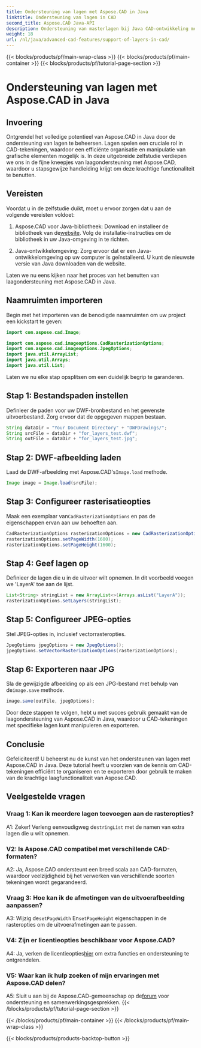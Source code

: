 ```yaml
---
title: Ondersteuning van lagen met Aspose.CAD in Java
linktitle: Ondersteuning van lagen in CAD
second_title: Aspose.CAD Java-API
description: Ondersteuning van masterlagen bij Java CAD-ontwikkeling met Aspose.CAD. Organiseer en exporteer tekeningen moeiteloos.
weight: 18
url: /nl/java/advanced-cad-features/support-of-layers-in-cad/
---
```


{{< blocks/products/pf/main-wrap-class >}}
{{< blocks/products/pf/main-container >}}
{{< blocks/products/pf/tutorial-page-section >}}

# Ondersteuning van lagen met Aspose.CAD in Java

## Invoering

Ontgrendel het volledige potentieel van Aspose.CAD in Java door de ondersteuning van lagen te beheersen. Lagen spelen een cruciale rol in CAD-tekeningen, waardoor een efficiënte organisatie en manipulatie van grafische elementen mogelijk is. In deze uitgebreide zelfstudie verdiepen we ons in de fijne kneepjes van laagondersteuning met Aspose.CAD, waardoor u stapsgewijze handleiding krijgt om deze krachtige functionaliteit te benutten.

## Vereisten

Voordat u in de zelfstudie duikt, moet u ervoor zorgen dat u aan de volgende vereisten voldoet:

1.  Aspose.CAD voor Java-bibliotheek: Download en installeer de bibliotheek van de[website](https://releases.aspose.com/cad/java/). Volg de installatie-instructies om de bibliotheek in uw Java-omgeving in te richten.

2. Java-ontwikkelomgeving: Zorg ervoor dat er een Java-ontwikkelomgeving op uw computer is geïnstalleerd. U kunt de nieuwste versie van Java downloaden van de website.

Laten we nu eens kijken naar het proces van het benutten van laagondersteuning met Aspose.CAD in Java.

## Naamruimten importeren

Begin met het importeren van de benodigde naamruimten om uw project een kickstart te geven:

```java
import com.aspose.cad.Image;

import com.aspose.cad.imageoptions.CadRasterizationOptions;
import com.aspose.cad.imageoptions.JpegOptions;
import java.util.ArrayList;
import java.util.Arrays;
import java.util.List;
```

Laten we nu elke stap opsplitsen om een duidelijk begrip te garanderen.

## Stap 1: Bestandspaden instellen

Definieer de paden voor uw DWF-bronbestand en het gewenste uitvoerbestand. Zorg ervoor dat de opgegeven mappen bestaan.

```java
String dataDir = "Your Document Directory" + "DWFDrawings/";
String srcFile = dataDir + "for_layers_test.dwf";
String outFile = dataDir + "for_layers_test.jpg";
```

## Stap 2: DWF-afbeelding laden

 Laad de DWF-afbeelding met Aspose.CAD's`Image.load` methode.

```java
Image image = Image.load(srcFile);
```

## Stap 3: Configureer rasterisatieopties

 Maak een exemplaar van`CadRasterizationOptions` en pas de eigenschappen ervan aan uw behoeften aan.

```java
CadRasterizationOptions rasterizationOptions = new CadRasterizationOptions();
rasterizationOptions.setPageWidth(1600);
rasterizationOptions.setPageHeight(1600);
```

## Stap 4: Geef lagen op

Definieer de lagen die u in de uitvoer wilt opnemen. In dit voorbeeld voegen we 'LayerA' toe aan de lijst.

```java
List<String> stringList = new ArrayList<>(Arrays.asList("LayerA"));
rasterizationOptions.setLayers(stringList);
```

## Stap 5: Configureer JPEG-opties

Stel JPEG-opties in, inclusief vectorrasteropties.

```java
JpegOptions jpegOptions = new JpegOptions();
jpegOptions.setVectorRasterizationOptions(rasterizationOptions);
```

## Stap 6: Exporteren naar JPG

 Sla de gewijzigde afbeelding op als een JPG-bestand met behulp van de`image.save` methode.

```java
image.save(outFile, jpegOptions);
```

Door deze stappen te volgen, hebt u met succes gebruik gemaakt van de laagondersteuning van Aspose.CAD in Java, waardoor u CAD-tekeningen met specifieke lagen kunt manipuleren en exporteren.

## Conclusie

Gefeliciteerd! U beheerst nu de kunst van het ondersteunen van lagen met Aspose.CAD in Java. Deze tutorial heeft u voorzien van de kennis om CAD-tekeningen efficiënt te organiseren en te exporteren door gebruik te maken van de krachtige laagfunctionaliteit van Aspose.CAD.

## Veelgestelde vragen

### Vraag 1: Kan ik meerdere lagen toevoegen aan de rasteropties?

 A1: Zeker! Verleng eenvoudigweg de`stringList` met de namen van extra lagen die u wilt opnemen.

### V2: Is Aspose.CAD compatibel met verschillende CAD-formaten?

A2: Ja, Aspose.CAD ondersteunt een breed scala aan CAD-formaten, waardoor veelzijdigheid bij het verwerken van verschillende soorten tekeningen wordt gegarandeerd.

### Vraag 3: Hoe kan ik de afmetingen van de uitvoerafbeelding aanpassen?

 A3: Wijzig de`setPageWidth` En`setPageHeight` eigenschappen in de rasteropties om de uitvoerafmetingen aan te passen.

### V4: Zijn er licentieopties beschikbaar voor Aspose.CAD?

 A4: Ja, verken de licentieopties[hier](https://purchase.aspose.com/buy) om extra functies en ondersteuning te ontgrendelen.

### V5: Waar kan ik hulp zoeken of mijn ervaringen met Aspose.CAD delen?

A5: Sluit u aan bij de Aspose.CAD-gemeenschap op de[forum](https://forum.aspose.com/c/cad/19) voor ondersteuning en samenwerkingsgesprekken.
{{< /blocks/products/pf/tutorial-page-section >}}

{{< /blocks/products/pf/main-container >}}
{{< /blocks/products/pf/main-wrap-class >}}

{{< blocks/products/products-backtop-button >}}
